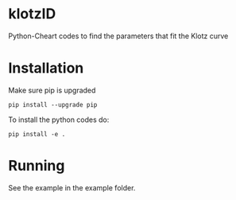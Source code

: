 # klotzID
Python-Cheart codes to find the parameters that fit the Klotz curve

# Installation
Make sure pip is upgraded
```
pip install --upgrade pip
```

To install the python codes do:
```
pip install -e .
```

# Running
See the example in the example folder. 
